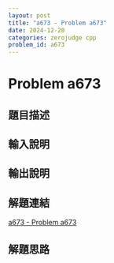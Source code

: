 ```yaml
---
layout: post
title: "a673 - Problem a673"
date: 2024-12-20
categories: zerojudge cpp
problem_id: a673
---
```


# Problem a673

## 題目描述



## 輸入說明



## 輸出說明



## 解題連結

[a673 - Problem a673](https://zerojudge.tw/ShowProblem?problemid=a673)

## 解題思路

